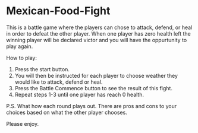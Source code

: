 # Mexican-Food-Fight
This is a battle game where the players can chose to attack, defend, or heal in order to defeat the other player.
When one player has zero health left the winning player will be declared victor and you will have the oppurtunity to play again.

How to play:
1. Press the start button. 
2. You will then be instructed for each player to choose weather they would like to attack, defend or heal.
3. Press the Battle Commence button to see the result of this fight. 
4. Repeat steps 1-3 until one player has reach 0 health.

P.S. What how each round plays out. There are pros and cons to your choices based on what the other player chooses. 

Please enjoy.
